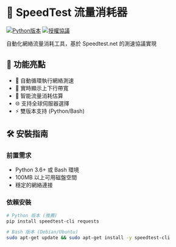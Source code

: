# 🚀 SpeedTest 流量消耗器

[![Python版本](https://img.shields.io/badge/Python-3.6%2B-blue)](https://www.python.org/)
[![授權協議](https://img.shields.io/badge/License-MIT-green)](LICENSE)

自動化網絡流量消耗工具，基於 Speedtest.net 的測速協議實現

## 🌟 功能亮點
- 🔁 自動循環執行網絡測速
- 📶 實時顯示上下行帶寬
- 🧮 智能流量消耗估算
- 🌐 支持全球伺服器選擇
- ⚡ 雙版本支持 (Python/Bash)

## 🛠️ 安裝指南

### 前置需求
- Python 3.6+ 或 Bash 環境
- 100MB 以上可用磁盤空間
- 穩定的網絡連接

### 依賴安裝
```bash
# Python 版本 (推薦)
pip install speedtest-cli requests

# Bash 版本 (Debian/Ubuntu)
sudo apt-get update && sudo apt-get install -y speedtest-cli

